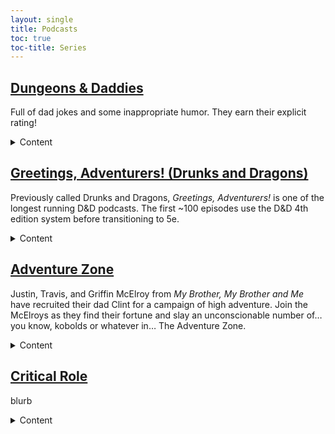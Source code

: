 ```yaml
---
layout: single
title: Podcasts
toc: true
toc-title: Series
---
```


## [Dungeons & Daddies](/dungeons-daddies.md/)

Full of dad jokes and some inappropriate humor. They earn their explicit rating!

<details>
<summary>Content</summary>

#### Season 1 (complete, 69 episodes)

Four dads from our world are flung into a land of high fantasy and magic in a quest to rescue their lost sons.

#### Fetch Quest (complete, 3 episodes)

Fun between seasons mini-series about 3 dogs and a cat.

#### Season 2 (ongoing, 12 episodes)

The dad's grandkids are tasked with fixing the world that their grandparents kinda jacked up.

#### At the Mountains of Dadness (complete, 3 episodes)

A Patreon/[store purchase](https://store.dungeonsanddaddies.com/products/at-the-mountains-of-dadness-digital-download) only horror prequel campaign. Set in 1939 this mini-series follows the grandparents of the Dungeons and Daddies dads as they investigate a missing film crew. Played in the Call of Cthulhu system.

</details>


## [Greetings, Adventurers! (Drunks and Dragons)](https://geeklyinc.com/category/drunks-and-dragons/)

Previously called Drunks and Dragons, *Greetings, Adventurers!* is one of the longest running D&D podcasts. The first ~100 episodes use the D&D 4th edition system before transitioning to 5e.

<details>
<summary>Content</summary>

<h4 id="greetings-adventurers-campaign-1"> Campaign 1 (complete, 427 episodes)</h4>

Episode 1 begins with Tum Darkblade (Tin Lanning), Thom the Dragonborn (Mike Bachmann), Junpei Iori (Steven Strom), and Aludra (Jennifer Cheek) who find themselves in a very strange situation (engineered by DM Michael DiMauro). With only their wits, the newly formed group must work together to escape certain death and dismemberment in this spooky Halloween themed adventure.

<h4 id="greetings-adventurers-leviathan">  Greetings Adventurers - Leviathan (complete, 10 episodes) </h4>

A side-story interlude hosted by guest DM Fred Greenleaf where 5 adventurers travel deep into a mysterious and unknown underground city, to explore and rescue a team of miners that have recently gone missing.

#### Campaign 2 (ongoing, 23 episodes)

This is a completely brand new campaign set within the world of Campaign 1. No knowledge of Campaign 1 is required to understand and enjoy this campaign, so it's a great place to jump in if you don't want to start a 400+ episode journey.

Episode 0 begins with a group of adventurers of some renown hearing tell of a dragon, a foe for more powerful than they have faced to date, ravaging the lands of House Cromwell. Being that they are as brave as they are heroic they set off to show this beast that you do not mess with the people of this land. And episode 1 continues when the siren call of fate pulls a group of stalwart individuals to the town called Rimeford. Surely this chance encounter will have long lasting ramifications on the realm.

#### Various Bonus Episodes

</details>

## [Adventure Zone]()

Justin, Travis, and Griffin McElroy from *My Brother, My Brother and Me* have recruited their dad Clint for a campaign of high adventure. Join the McElroys as they find their fortune and slay an unconscionable number of… you know, kobolds or whatever in… The Adventure Zone.

<details>
    <summary>Content</summary>

    #### The Adventure Zone

    Join in the campaign as Justin (Taako), Travis (Magnus) and Clint (Merle), led by Dungeon Master Griffin, take their first steps into the unknown.

    #### Ethersea
</details>

## [Critical Role]()

blurb

<details>
    <summary>Content</summary>

    
</details>